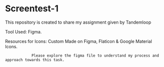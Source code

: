 # Screentest-1
This repository is created to share my assignment given by Tandemloop

Tool Used: Figma. 

Resources for Icons: Custom Made on Figma, Flaticon & Google Material Icons.

                Please explore the figma file to understand my process and approach towards this task.
